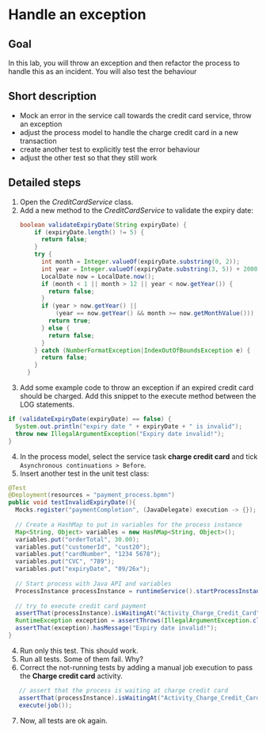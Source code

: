 # Handle an exception

## Goal

In this lab, you will throw an exception and then refactor the process to handle this as an incident. You will also test the behaviour

## Short description

* Mock an error in the service call towards the credit card service, throw an exception
* adjust the process model to handle the charge credit card in a new transaction
* create another test to explicitly test the error behaviour
* adjust the other test so that they still work

## Detailed steps

1. Open the *CreditCardService* class.
2. Add a new method to the *CreditCardService* to validate the expiry date:
    ```java
	boolean validateExpiryDate(String expiryDate) {
		if (expiryDate.length() != 5) {
		  return false;
		} 
		try {
		  int month = Integer.valueOf(expiryDate.substring(0, 2));
		  int year = Integer.valueOf(expiryDate.substring(3, 5)) + 2000;
		  LocalDate now = LocalDate.now();
		  if (month < 1 || month > 12 || year < now.getYear()) {
			return false;
		  }
		  if (year > now.getYear() || 
			  (year == now.getYear() && month >= now.getMonthValue())) {
			return true;
		  } else {
			return false;
		  }
		} catch (NumberFormatException|IndexOutOfBoundsException e) {
		  return false;
		}
	  }
    ```
3. Add some example code to throw an exception if an expired credit card should be charged. Add this snippet to the execute method between the LOG statements.
```java
if (validateExpiryDate(expiryDate) == false) {
  System.out.println("expiry date " + expiryDate + " is invalid");
  throw new IllegalArgumentException("Expiry date invalid!");
}
```
4. In the process model, select the service task **charge credit card** and tick `Asynchronous continuations > Before`.
5. Insert another test in the unit test class:
```java
@Test
@Deployment(resources = "payment_process.bpmn")
public void testInvalidExpiryDate(){
  Mocks.register("paymentCompletion", (JavaDelegate) execution -> {});
  
  // Create a HashMap to put in variables for the process instance
  Map<String, Object> variables = new HashMap<String, Object>();
  variables.put("orderTotal", 30.00);
  variables.put("customerId", "cust20");
  variables.put("cardNumber", "1234 5678");
  variables.put("CVC", "789");
  variables.put("expiryDate", "09/26x");
  
  // Start process with Java API and variables
  ProcessInstance processInstance = runtimeService().startProcessInstanceByKey("PaymentProcess", variables);
  
  // try to execute credit card payment
  assertThat(processInstance).isWaitingAt("Activity_Charge_Credit_Card");
  RuntimeException exception = assertThrows(IllegalArgumentException.class, () -> execute(job()));
  assertThat(exception).hasMessage("Expiry date invalid!");
}
```
4. Run only this test. This should work.
5. Run all tests. Some of them fail. Why?
6. Correct the not-running tests by adding a manual job execution to pass the **Charge credit card** activity.
```java
   // assert that the process is waiting at charge credit card
   assertThat(processInstance).isWaitingAt("Activity_Charge_Credit_Card");
   execute(job());
```
7. Now, all tests are ok again.